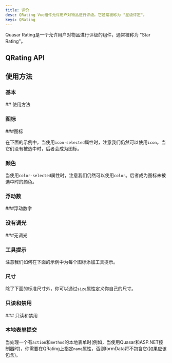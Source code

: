 ```yaml
---
title: 评价
desc: QRating Vue组件允许用户对物品进行评级。它通常被称为 "星级评定"。
keys: QRating
---
```


Quasar Rating是一个允许用户对物品进行评级的组件，通常被称为 "Star Rating"。

## QRating API

<doc-api file="QRating" />

## 使用方法

### 基本

<doc-example title="基本" file="QRating/Basic" />

<doc-example title="自定义选择数" file="QRating/Max" /> ## 使用方法

### 图标

<doc-example title="图像图标" file="QRating/Images" /> ###图标

在下面的示例中，当使用`icon-selected`属性时，注意我们仍然可以使用`icon`。当它们没有被选中时，后者会成为图标。

<doc-example title="选定时的不同图标" file="QRating/SelectedIcon" />

<doc-example title="每个评分的不同图标" file="QRating/ArrayIcon" />

### 颜色

当使用`color-selected`属性时，注意我们仍然可以使用`color`。后者成为图标未被选中时的颜色。

<doc-example title="每个评级的不同颜色" file="QRating/Colors" />

### 浮动数

<doc-example title="半选时不同的图标和颜色" file="QRating/HalfSelected" /> ###浮动数字

### 没有调光

<doc-example title="无调光" file="QRating/NoDimming" /> ###无调光

### 工具提示

注意我们如何在下面的示例中为每个图标添加工具提示。

<doc-example title="使用QTooltip" file="QRating/SlotTip" />

### 尺寸

除了下面的标准尺寸外，你可以通过`size`属性定义你自己的尺寸。

<doc-example title="标准尺寸" file="QRating/StandardSizes" />

### 只读和禁用

<doc-example title="只读和禁用" file="QRating/ReadonlyDisable" /> ### 只读和禁用

### 本地表单提交

当处理一个有`action`和`method`的本地表单时(例如，当使用Quasar和ASP.NET控制器时)，你需要在QRating上指定`name`属性，否则formData将不包含它(如果应该包含)。

<doc-example title="本地表单" file="QRating/NativeForm" />
